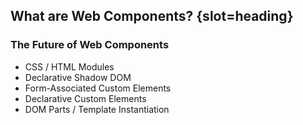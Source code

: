 ## What are Web Components? {slot=heading}

### The Future of Web Components

- CSS / HTML Modules
- Declarative Shadow DOM
- Form-Associated Custom Elements
- Declarative Custom Elements
- DOM Parts / Template Instantiation

